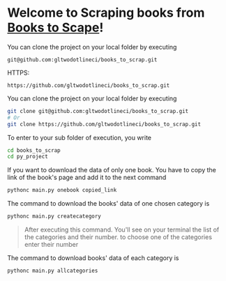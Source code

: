 # Welcome to Scraping books from [Books to Scape](http://books.toscrape.com/index.html)!

You can clone the project on your local folder by executing
```ssh
git@github.com:gltwodotlineci/books_to_scrap.git
```
HTTPS:
```http
https://github.com/gltwodotlineci/books_to_scrap.git
```

You can clone the project on your local folder by executing
```bash
git clone git@github.com:gltwodotlineci/books_to_scrap.git
# Or
git clone https://github.com/gltwodotlineci/books_to_scrap.git
```

To enter to your sub folder of execution, you write
```bash
cd books_to_scrap
cd py_project
```

If you want to download the data of only one book. You have to copy the link of the book's page and add it to the next command
```bash
pythonc main.py onebook copied_link
```

The command to download the books' data of one chosen category is
```bash
pythonc main.py createcategory
```
> After executing this command. You'll see on your terminal the list of the categories and their number. to choose one of the categories enter their number

The command to download books' data of each category is
```bash
pythonc main.py allcategories
```
